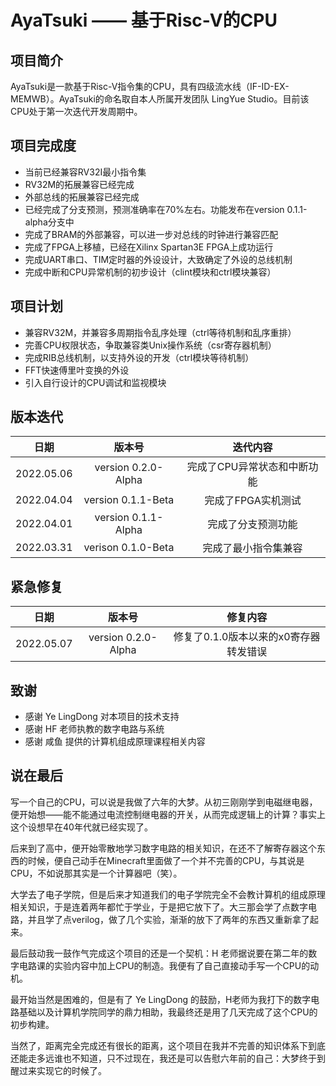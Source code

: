 # AyaTsuki —— 基于Risc-V的CPU

## 项目简介

AyaTsuki是一款基于Risc-V指令集的CPU，具有四级流水线（IF-ID-EX-MEMWB）。AyaTsuki的命名取自本人所属开发团队 LingYue Studio。目前该CPU处于第一次迭代开发周期中。

## 项目完成度

* 当前已经兼容RV32I最小指令集
* RV32M的拓展兼容已经完成
* 外部总线的拓展兼容已经完成
* 已经完成了分支预测，预测准确率在70%左右。功能发布在version 0.1.1-alpha分支中
* 完成了BRAM的外部兼容，可以进一步对总线的时钟进行兼容匹配
* 完成了FPGA上移植，已经在Xilinx Spartan3E FPGA上成功运行
* 完成UART串口、TIM定时器的外设设计，大致确定了外设的总线机制
* 完成中断和CPU异常机制的初步设计（clint模块和ctrl模块兼容）

## 项目计划

* 兼容RV32M，并兼容多周期指令乱序处理（ctrl等待机制和乱序重排）
* 完善CPU权限状态，争取兼容类Unix操作系统（csr寄存器机制）
* 完成RIB总线机制，以支持外设的开发（ctrl模块等待机制）
* FFT快速傅里叶变换的外设
* 引入自行设计的CPU调试和监视模块

## 版本迭代

|日期|版本号|迭代内容|
|-|:-:|:-:|
|2022.05.06|version 0.2.0-Alpha|完成了CPU异常状态和中断功能|
|2022.04.04|version 0.1.1-Beta|完成了FPGA实机测试|
|2022.04.01|version 0.1.1-Alpha|完成了分支预测功能|
|2022.03.31|verison 0.1.0-Beta|完成了最小指令集兼容|

## 紧急修复
|日期|版本号|修复内容|
|-|:-:|:-:|
|2022.05.07|version 0.2.0-Alpha|修复了0.1.0版本以来的x0寄存器转发错误|

## 致谢

* 感谢 Ye LingDong 对本项目的技术支持
* 感谢 HF 老师执教的数字电路与系统
* 感谢 咸鱼 提供的计算机组成原理课程相关内容

## 说在最后

写一个自己的CPU，可以说是我做了六年的大梦。从初三刚刚学到电磁继电器，便开始想——能不能通过电流控制继电器的开关，从而完成逻辑上的计算？事实上这个设想早在40年代就已经实现了。
    
后来到了高中，便开始零散地学习数字电路的相关知识，在还不了解寄存器这个东西的时候，便自己动手在Minecraft里面做了一个并不完善的CPU，与其说是CPU，不如说那其实是一个计算器吧（笑）。

大学去了电子学院，但是后来才知道我们的电子学院完全不会教计算机的组成原理相关知识，于是连着两年都忙于学业，于是把它放下了。大三那会学了点数字电路，并且学了点verilog，做了几个实验，渐渐的放下了两年的东西又重新拿了起来。

最后鼓动我一鼓作气完成这个项目的还是一个契机：H 老师据说要在第二年的数字电路课的实验内容中加上CPU的制造。我便有了自己直接动手写一个CPU的动机。

最开始当然是困难的，但是有了 Ye LingDong 的鼓励，H老师为我打下的数字电路基础以及计算机学院同学的鼎力相助，我最终还是用了几天完成了这个CPU的初步构建。

当然了，距离完全完成还有很长的距离，这个项目在我并不完善的知识体系下到底还能走多远谁也不知道，只不过现在，我还是可以告慰六年前的自己：大梦终于到醒过来实现它的时候了。